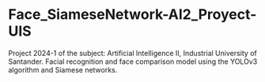 # Face_SiameseNetwork-AI2_Proyect-UIS
Project 2024-1 of the subject: Artificial Intelligence II, Industrial University of Santander. Facial recognition and face comparison model using the YOLOv3 algorithm and Siamese networks.
